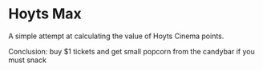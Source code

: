 # Hoyts Max

A simple attempt at calculating the value of Hoyts Cinema points.

Conclusion: buy $1 tickets and get small popcorn from the candybar if you must snack
